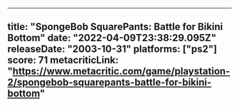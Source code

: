 
---
title: "SpongeBob SquarePants: Battle for Bikini Bottom"
date: "2022-04-09T23:38:29.095Z"
releaseDate: "2003-10-31"
platforms: ["ps2"]
score: 71
metacriticLink: "https://www.metacritic.com/game/playstation-2/spongebob-squarepants-battle-for-bikini-bottom"
---
